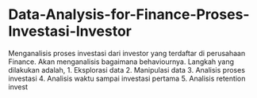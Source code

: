 # Data-Analysis-for-Finance-Proses-Investasi-Investor
Menganalisis proses investasi dari investor yang terdaftar di perusahaan Finance. Akan menganalisis bagaimana behaviournya. Langkah yang dilakukan adalah, 1. Eksplorasi data 2. Manipulasi data 3. Analisis proses investasi 4. Analisis waktu sampai investasi pertama 5. Analisis retention invest
